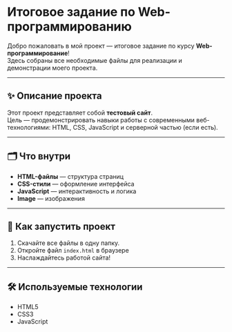 # Итоговое задание по Web-программированию

Добро пожаловать в мой проект — итоговое задание по курсу **Web-программирование**!  
Здесь собраны все необходимые файлы для реализации и демонстрации моего проекта.

---

## ✨ Описание проекта

Этот проект представляет собой **тестовый сайт**.  
Цель — продемонстрировать навыки работы с современными веб-технологиями: HTML, CSS, JavaScript и серверной частью (если есть).

---

## 🗂 Что внутри

- **HTML-файлы** — структура страниц
- **CSS-стили** — оформление интерфейса
- **JavaScript** — интерактивность и логика
- **Image** — изображения
---

## 🚀 Как запустить проект

1. Скачайте все файлы в одну папку.
2. Откройте файл `index.html` в браузере 
3. Наслаждайтесь работой сайта!

---

## 🛠 Используемые технологии

- HTML5
- CSS3
- JavaScript
